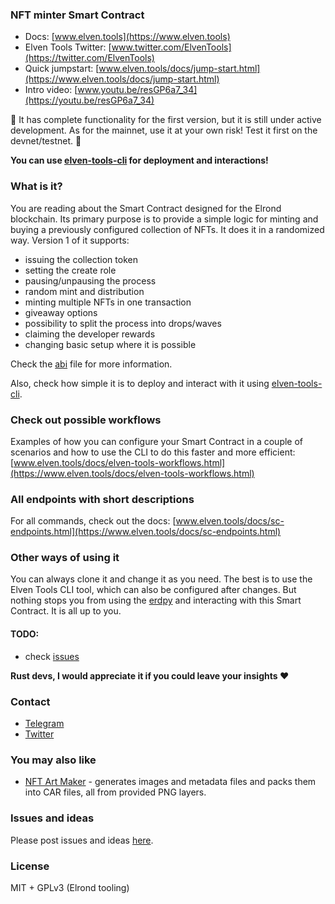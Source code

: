 ### NFT minter Smart Contract 

- Docs: [www.elven.tools](https://www.elven.tools)
- Elven Tools Twitter: [www.twitter.com/ElvenTools](https://twitter.com/ElvenTools)
- Quick jumpstart: [www.elven.tools/docs/jump-start.html](https://www.elven.tools/docs/jump-start.html)
- Intro video: [www.youtu.be/resGP6a7_34](https://youtu.be/resGP6a7_34)

🚨 It has complete functionality for the first version, but it is still under active development. As for the mainnet, use it at your own risk! Test it first on the devnet/testnet. 🚨

**You can use [elven-tools-cli](https://github.com/juliancwirko/elven-tools-cli) for deployment and interactions!**

### What is it?

You are reading about the Smart Contract designed for the Elrond blockchain. Its primary purpose is to provide a simple logic for minting and buying a previously configured collection of NFTs. It does it in a randomized way. Version 1 of it supports:

- issuing the collection token
- setting the create role
- pausing/unpausing the process
- random mint and distribution
- minting multiple NFTs in one transaction
- giveaway options
- possibility to split the process into drops/waves
- claiming the developer rewards
- changing basic setup where it is possible

Check the [abi](https://github.com/juliancwirko/elven-nft-minter-sc/blob/main/output/elven-nft-minter.abi.json) file for more information.

Also, check how simple it is to deploy and interact with it using [elven-tools-cli](https://github.com/juliancwirko/elven-tools-cli).

### Check out possible workflows

Examples of how you can configure your Smart Contract in a couple of scenarios and how to use the CLI to do this faster and more efficient: [www.elven.tools/docs/elven-tools-workflows.html](https://www.elven.tools/docs/elven-tools-workflows.html)

### All endpoints with short descriptions

For all commands, check out the docs: [www.elven.tools/docs/sc-endpoints.html](https://www.elven.tools/docs/sc-endpoints.html)

### Other ways of using it

You can always clone it and change it as you need. The best is to use the Elven Tools CLI tool, which can also be configured after changes. But nothing stops you from using the [erdpy](https://docs.elrond.com/sdk-and-tools/erdpy/erdpy/) and interacting with this Smart Contract. It is all up to you.

#### TODO:
- check [issues](https://github.com/juliancwirko/elven-nft-minter-sc/issues)

**Rust devs, I would appreciate it if you could leave your insights ❤️**

### Contact

- [Telegram](https://t.me/juliancwirko)
- [Twitter](https://twitter.com/JulianCwirko)

### You may also like

- [NFT Art Maker](https://github.com/juliancwirko/nft-art-maker) - generates images and metadata files and packs them into CAR files, all from provided PNG layers.

### Issues and ideas

Please post issues and ideas [here](https://github.com/juliancwirko/elven-nft-minter-sc/issues).

### License

MIT + GPLv3 (Elrond tooling)
